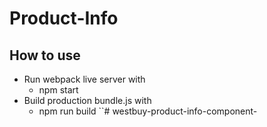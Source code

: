 # Product-Info
## How to use
- Run webpack live server with
    - npm start
- Build production bundle.js with
    - npm run build
    ``# westbuy-product-info-component-
